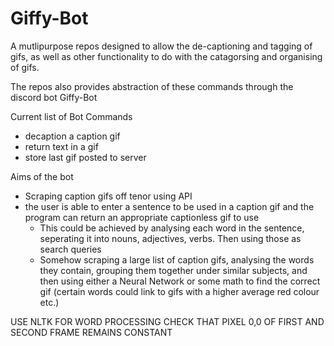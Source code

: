 # Giffy-Bot
A mutlipurpose repos designed to allow the de-captioning and tagging of gifs, as well as other functionality to do with the catagorsing and organising of gifs.

The repos also provides abstraction of these commands through the discord bot Giffy-Bot


Current list of Bot Commands
- decaption a caption gif
- return text in a gif
- store last gif posted to server

Aims of the bot
- Scraping caption gifs off tenor using API
- the user is able to enter a sentence to be used in a caption gif and the program can return an appropriate captionless gif to use
    - This could be achieved by analysing each word in the sentence, seperating it into nouns, adjectives, verbs. Then using those as search queries
    - Somehow scraping a large list of caption gifs, analysing the words they contain, grouping them together under similar subjects, and then using either a Neural Network or some   math to find the correct gif (certain words could link to gifs with a higher average red colour etc.) 

USE NLTK FOR WORD PROCESSING
CHECK THAT PIXEL 0,0 OF FIRST AND SECOND FRAME REMAINS CONSTANT